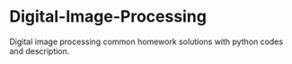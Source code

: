 # Digital-Image-Processing
Digital image processing common homework solutions with python codes and description.
